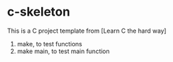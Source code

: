 # c-skeleton
This is a C project template from [Learn C the hard way]


1. make, to test functions
2. make main, to test main function
